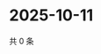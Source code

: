 # 2025-10-11

共 0 条

<!-- BEGIN ZHIHUQUESTIONS -->
<!-- 最后更新时间 Sat Oct 11 2025 16:13:13 GMT+0800 (China Standard Time) -->

<!-- END ZHIHUQUESTIONS -->
